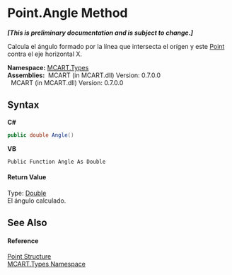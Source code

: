 # Point.Angle Method 
 _**\[This is preliminary documentation and is subject to change.\]**_

Calcula el ángulo formado por la línea que intersecta el orígen y este <a href="96c52a46-15c7-62ef-5b7a-5371b8695e0d">Point</a> contra el eje horizontal X.

**Namespace:**&nbsp;<a href="c5168ca1-3831-8d0b-91b8-6ec8e54f9c51">MCART.Types</a><br />**Assemblies:**&nbsp;&nbsp;MCART (in MCART.dll) Version: 0.7.0.0<br />&nbsp;&nbsp;MCART (in MCART.dll) Version: 0.7.0.0<br />

## Syntax

**C#**<br />
``` C#
public double Angle()
```

**VB**<br />
``` VB
Public Function Angle As Double
```


#### Return Value
Type: <a href="http://msdn2.microsoft.com/es-es/library/643eft0t" target="_blank">Double</a><br />El ángulo calculado.

## See Also


#### Reference
<a href="96c52a46-15c7-62ef-5b7a-5371b8695e0d">Point Structure</a><br /><a href="c5168ca1-3831-8d0b-91b8-6ec8e54f9c51">MCART.Types Namespace</a><br />